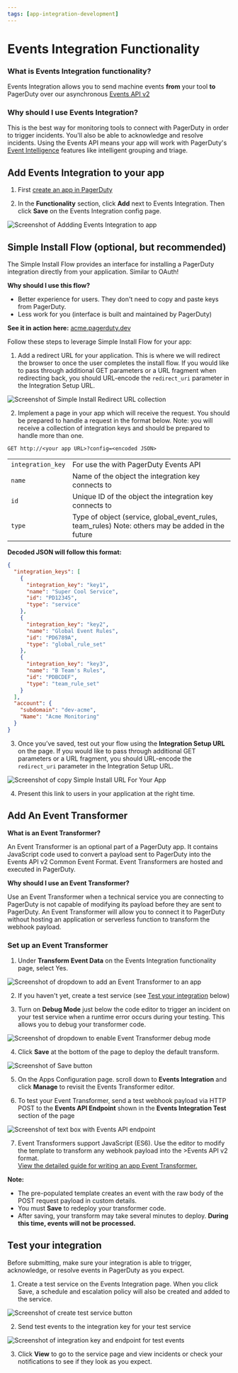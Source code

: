 ```yaml
---
tags: [app-integration-development]
---
```


# Events Integration Functionality

### What is Events Integration functionality?
Events Integration allows you to send machine events **from** your tool **to** PagerDuty over our asynchronous [Events API v2](../../docs/events-API-v2/01-Overview.md)

### Why should I use Events Integration?
This is the best way for monitoring tools to connect with PagerDuty in order to trigger incidents. You'll also be able to acknowledge and resolve incidents. Using the Events API means your app will work with PagerDuty's [Event Intelligence](https://www.pagerduty.com/platform/event-intelligence-and-automation/) features like intelligent grouping and triage.

## Add Events Integration to your app

1. First [create an app in PagerDuty](../../docs/app-integration-development/03-Register-an-App.md)

1. In the **Functionality** section, click **Add** next to Events Integration. Then click **Save** on the Events Integration config page.

![Screenshot of Addding Events Integration to app](../../assets/images/events_integration.png)

## Simple Install Flow (optional, but recommended)

The Simple Install Flow provides an interface for installing a PagerDuty integration directly from your application. Similar to OAuth!

**Why should I use this flow?**
* Better experience for users. They don't need to copy and paste keys from PagerDuty.
* Less work for you (interface is built and maintained by PagerDuty)

**See it in action here:** [acme.pagerduty.dev](https://acme.pagerduty.dev)

Follow these steps to leverage Simple Install Flow for your app:

1. Add a redirect URL for your application. This is where we will redirect the browser to once the user completes the install flow. If you would like to pass through additional GET parameters or a URL fragment when redirecting back, you should URL-encode the `redirect_uri` parameter in the Integration Setup URL.

![Screenshot of Simple Install Redirect URL collection](../../assets/images/simple-install-redirect-uri.png)

2. Implement a page in your app which will receive the request. You should be prepared to handle a request in the format below. Note: you will receive a collection of integration keys and should be prepared to handle more than one.

```http
GET http://<your app URL>?config=<encoded JSON>
```

|||
|-|-|
|`integration_key`|For use the with PagerDuty Events API|
|`name`           |Name of the object the integration key connects to|
|`id`             |Unique ID of the object the integration key connects to|
|`type`           |Type of object (service, global_event_rules, team_rules) Note: others may be added in the future|

**Decoded JSON will follow this format:**

```json
{
  "integration_keys": [
    {
      "integration_key": "key1",
      "name": "Super Cool Service",
      "id": "PD12345",
      "type": "service"
    },
    {
      "integration_key": "key2",
      "name": "Global Event Rules",
      "id": "PD6789A",
      "type": "global_rule_set"
    },
    {
      "integration_key": "key3",
      "name": "B Team's Rules",
      "id": "PDBCDEF",
      "type": "team_rule_set"
    }
  ],
  "account": {
    "subdomain": "dev-acme",
    "Name": "Acme Monitoring"
  }
}
```

3. Once you’ve saved, test out your flow using the **Integration Setup URL** on the page. If you would like to pass through additional GET parameters or a URL fragment, you should URL-encode the `redirect_uri` parameter in the Integration Setup URL.

![Screenshot of copy Simple Install URL For Your App](../../assets/images/copy-simple-install-url-for-app.png)

4. Present this link to users in your application at the right time.

## Add An Event Transformer

**What is an Event Transformer?**

An Event Transformer is an optional part of a PagerDuty app. It contains JavaScript code used to convert a payload sent to PagerDuty into the Events API v2 Common Event Format. Event Transformers are hosted and executed in PagerDuty.

**Why should I use an Event Transformer?**

Use an Event Transformer when a technical service you are connecting to PagerDuty is not capable of modifying its payload before they are sent to PagerDuty. An Event Transformer will allow you to connect it to PagerDuty without hosting an application or serverless function to transform the webhook payload.

### Set up an Event Transformer

1. Under **Transform Event Data** on the Events Integration functionality page, select Yes.

![Screenshot of dropdown to add an Event Transformer to an app](../../assets/images/add-event-transformer.png)

2. If you haven't yet, create a test service (see [Test your integration](#test-your-integration) below)

3. Turn on **Debug Mode** just below the code editor to trigger an incident on your test service when a runtime error occurs during your testing. This allows you to debug your transformer code.

![Screenshot of dropdown to enable Event Transformer debug mode](../../assets/images/enable-debug-mode.png)

4. Click **Save** at the bottom of the page to deploy the default transform.

![Screenshot of Save button](../../assets/images/save-events-integration.png)

5. On the Apps Configuration page. scroll down to **Events Integration** and click **Manage** to revisit the Events Transformer editor.

6. To test your Event Transformer, send a test webhook payload via HTTP POST to the **Events API Endpoint** shown in the **Events Integration Test** section of the page

![Screenshot of text box with Events API endpoint](../../assets/images/events-api-endpoint.png)

7. Event Transformers support JavaScript (ES6). Use the editor to modify the template to transform any webhook payload into the >Events API v2 format. <br/>[View the detailed guide for writing an app Event Transformer.](../../docs/app-integration-development/07-Writing-App-Event-Transformers.md)

**Note:**
* The pre-populated template creates an event with the raw body of the POST request payload in custom details.
* You must **Save** to redeploy your transformer code.
* After saving, your transform may take several minutes to deploy. **During this time, events will not be processed.**


## Test your integration

Before submitting, make sure your integration is able to trigger, acknowledge, or resolve events in PagerDuty as you expect.

1. Create a test service on the Events Integration page. When you click Save, a schedule and escalation policy will also be created and added to the service.

![Screenshot of create test service button](../../assets/images/create-test-service.png)

2. Send test events to the integration key for your test service

![Screenshot of integration key and endpoint for test events](../../assets/images/test-service-details.png)

3. Click **View** to go to the service page and view incidents or check your notifications to see if they look as you expect.
